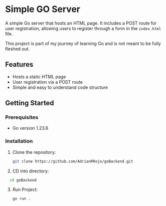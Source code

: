 # Simple GO Server

A simple Go server that hosts an HTML page. It includes a POST route for user registration, allowing users to register through a form in the `index.html` file. 

This project is part of my journey of learning Go and is not meant to be fully fleshed out.

## Features

- Hosts a static HTML page
- User registration via a POST route
- Simple and easy to understand code structure

## Getting Started

### Prerequisites

- Go version 1.23.6

### Installation

1. Clone the repository:

   ```bash
   git clone https://github.com/AdrianRRojo/goBackend.git
   ```
2. CD into directory:
  ```bash
    cd goBackend
  ```

3. Run Project:
    ```bash
    go run .
    ```
